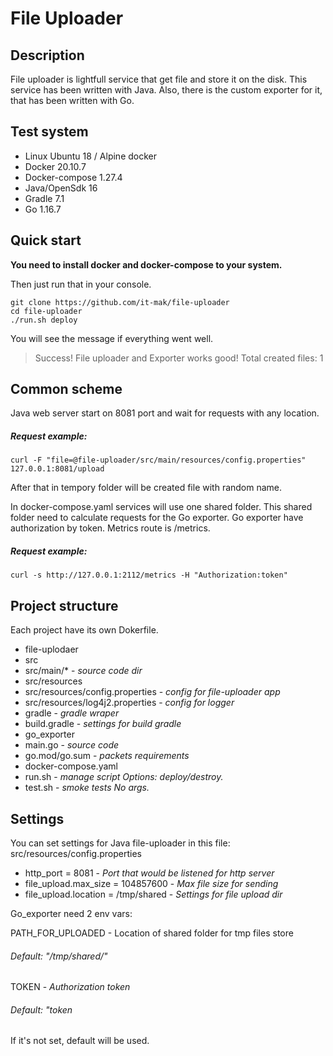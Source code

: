 # File Uploader
## Description
File uploader is lightfull service that get file and store it on the disk. This service has been written with Java. Also, there is the custom exporter for it, that has been written with Go.

## Test system
- Linux Ubuntu 18 / Alpine docker
- Docker 20.10.7
- Docker-compose 1.27.4
- Java/OpenSdk 16
- Gradle 7.1
- Go 1.16.7

## Quick start

**You need to install docker and docker-compose to your system.**

Then just run that in your console.
```
git clone https://github.com/it-mak/file-uploader
cd file-uploader
./run.sh deploy
```
You will see the message if everything went well.

>Success! File uploader and Exporter works good! Total created files: 1

## Common scheme
Java web server start on 8081 port and wait for requests with any location.

##### Request example:
```
curl -F "file=@file-uploader/src/main/resources/config.properties" 127.0.0.1:8081/upload
```
After that in tempory folder will be created file with random name.

In docker-compose.yaml services will use one shared folder. This shared folder need to calculate requests for the Go exporter. Go exporter have authorization by token. Metrics route is /metrics.

##### Request example:
```
curl -s http://127.0.0.1:2112/metrics -H "Authorization:token"
```
## Project structure
Each project have its own Dokerfile.

- file-uplodaer
- src
- src/main/* - *source code dir*
- src/resources
- src/resources/config.properties - *config for file-uploader app*
- src/resources/log4j2.properties - *config for logger*
- gradle - *gradle wraper*
- build.gradle - *settings for build gradle*
- go_exporter
- main.go - *source code*
- go.mod/go.sum - *packets requirements*
- docker-compose.yaml
- run.sh - *manage script Options: deploy/destroy.*
- test.sh - *smoke tests No args.*
## Settings
You can set settings for Java file-uploader in this file: src/resources/config.properties

- http_port = 8081 - *Port that would be listened for http server*
- file_upload.max_size = 104857600 - *Max file size for sending*
- file_upload.location = /tmp/shared - *Settings for file upload dir*

Go_exporter need 2 env vars:

PATH_FOR_UPLOADED - Location of shared folder for tmp files store

###### Default: "/tmp/shared/"
TOKEN - *Authorization token*

###### Default: "token
If it's not set, default will be used.


